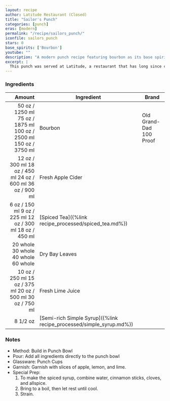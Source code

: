 ```yaml
---
layout: recipe
author: Latitude Restaurant (Closed)
title: "Sailor's Punch"
categories: [punch]
eras: [modern]
permalink: "/recipe/sailors_punch/"
iconfile: sailors_punch
stars: 0
base_spirits: ['Bourbon']
youtube: ""
description: "A modern punch recipe featuring bourbon as its base spirit."
excerpt: |
  This punch was served at Latitude, a restaurant that has long since closed. It was my favorite drink they served. I was lucky enough to have found the recipe online.
---
```


### Ingredients

|   Amount | Ingredient                                                | Brand                   |
| -------: | --------------------------------------------------------- | ----------------------- |
|    <span class="onex active">50 oz  / 1250 ml</span> <span class="onehalfx">75 oz  / 1875 ml</span> <span class="twox">100 oz  / 2500 ml</span> <span class="threex">150 oz  / 3750 ml</span>| Bourbon                                                   | Old Grand-Dad 100 Proof |
|    <span class="onex active">12 oz  / 300 ml</span> <span class="onehalfx">18 oz  / 450 ml</span> <span class="twox">24 oz  / 600 ml</span> <span class="threex">36 oz  / 900 ml</span>| Fresh Apple Cider                                         |
|     <span class="onex active">6 oz  / 150 ml</span> <span class="onehalfx">9 oz  / 225 ml</span> <span class="twox">12 oz  / 300 ml</span> <span class="threex">18 oz  / 450 ml</span>| [Spiced Tea]({%link recipe_processed/spiced_tea.md%})               |
| <span class="onex active">20 whole </span> <span class="onehalfx">30 whole </span> <span class="twox">40 whole </span> <span class="threex">60 whole </span>| Dry Bay Leaves                                            |
|    <span class="onex active">10 oz  / 250 ml</span> <span class="onehalfx">15 oz  / 375 ml</span> <span class="twox">20 oz  / 500 ml</span> <span class="threex">30 oz  / 750 ml</span>| Fresh Lime Juice                                          |
| 8 1/2 oz | [Semi-rich Simple Syrup]({%link recipe_processed/simple_syrup.md%}) |

### Notes

- Method: Build in Punch Bowl
- Pour: Add all ingredients directly to the punch bowl
- Glassware: Punch Cups
- Garnish: Garnish with slices of apple, lemon, and lime.
- Special Prep:
  1. To make the spiced syrup, combine water, cinnamon sticks, cloves, and allspice.
  1. Bring to a boil, then let rest until cool.
  1. Strain.

    
<script type="application/ld+json">
{
  "@context": "https://schema.org",
  "@type": "Recipe",
  "author": {
    "@type": "Person",
    "name": "{{ page.author }}"
    },
  "image": "{%- for page in page.categories limit: 1 %}{% assign cat = site.data.categories | where: "slug", page | first %}{{ site.url }}{{ site.baseurl}}/assets/images/category_{{cat.slug}}.svg{% endfor -%}",
  "description": "{{ page.excerpt | strip_html | replace: '"', "'" }}",
  "recipeIngredient": [
  " 50 oz Bourbon",
  " 12 oz Fresh Apple Cider",
  "6 oz Spiced Tea",
  "20 whole Dry Bay Leaves ",
  " 10 oz Fresh Lime Juice ",
  "8 1/2 oz Semi-rich Simple Syrup"
    ],
  "name": "{{ page.title }}",
  "recipeInstructions": [
    {
      "@type": "HowToStep",
      "text": "- Method: Build in Punch Bowl"
    },
    {
      "@type": "HowToStep",
      "text": "- Pour: Add all ingredients directly to the punch bowl"
    },
    {
      "@type": "HowToStep",
      "text": "- Glassware: Punch Cups"
    },
    {
      "@type": "HowToStep",
      "text": "- Garnish: Garnish with slices of apple, lemon, and lime."
    },
    {
      "@type": "HowToStep",
      "text": "- Special Prep:"
    },
    {
      "@type": "HowToStep",
      "text": "  1. To make the spiced syrup, combine water, cinnamon sticks, cloves, and allspice."
    },
    {
      "@type": "HowToStep",
      "text": "  1. Bring to a boil, then let rest until cool."
    },
    {
      "@type": "HowToStep",
      "text": "  1. Strain."
    }
    ],
  "recipeYield": "1 cocktail",
  "recipeCategory": "cocktail",
  {% if page.stars and site.data.ratings[page.iconfile].ratings -%}"aggregateRating": {
   "@type": "AggregateRating",
   "ratingValue": "{%- include stars_metadata.html %}",
   "bestRating": "5",
   "reviewCount": "2"},{%- endif %}
  "recipeCuisine": "global",
  "prepTime": "PT20M",
  "cookTime": "PT15S",
  "keywords": "{{ page.title }}, cocktail, {{ page.eras }}, {%- include category_metadata.html -%}, {%- include spirits_metadata.html -%}"
}
</script>

    